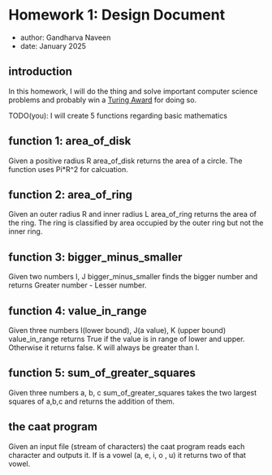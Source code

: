 # Homework 1: Design Document

  * author: Gandharva Naveen 
  * date: January 2025

## introduction

In this homework, I will do the thing and solve important computer science
problems and probably win a
[Turing Award](https://en.wikipedia.org/wiki/Turing_Award) for doing so.

TODO(you): I will create 5 functions regarding basic mathematics

## function 1: area_of_disk

Given a positive radius R area_of_disk returns the area of a circle. The function uses Pi*R^2 for calcuation.

## function 2: area_of_ring

Given an outer radius R and inner radius L area_of_ring returns the area of the ring. The ring is classified by area occupied by the outer ring but not the inner ring.

## function 3: bigger_minus_smaller

Given two numbers I, J bigger_minus_smaller finds the bigger number and returns Greater number - Lesser number.

## function 4: value_in_range

Given three numbers I(lower bound), J(a value), K (upper bound) value_in_range returns True if the value is in range of lower and upper. Otherwise it returns false. K will always be greater than I.

## function 5: sum_of_greater_squares

 Given three numbers a, b, c sum_of_greater_squares takes the two largest squares of a,b,c and returns the addition of them.

## the caat program

Given an input file (stream of characters) the caat program reads each character and outputs it. If is a vowel (a, e, i, o , u) it returns two of that vowel.
